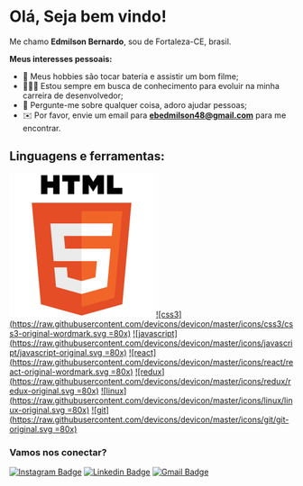 # Olá, Seja bem vindo!

Me chamo **Edmilson Bernardo**, sou de Fortaleza-CE, brasil.

**Meus interesses pessoais:**

* 🥁 Meus hobbies são tocar bateria e assistir um bom filme;
* 👨🏼‍💻 Estou sempre em busca de conhecimento para evoluir na minha carreira de desenvolvedor;
* 📝 Pergunte-me sobre qualquer coisa, adoro ajudar pessoas;
* ✉️ Por favor, envie um email para **[ebedmilson48@gmail.com](mailto:ebedmilson48@gmail.com)** para me encontrar.

## Linguagens e ferramentas:


[![html5](https://raw.githubusercontent.com/devicons/devicon/master/icons/html5/html5-original-wordmark.svg)](https://raw.githubusercontent.com/devicons/devicon/master/icons/html5/html5-original-wordmark.svg=80x)
[![css3](https://raw.githubusercontent.com/devicons/devicon/master/icons/css3/css3-original-wordmark.svg =80x)](https://raw.githubusercontent.com/devicons/devicon/master/icons/css3/css3-original-wordmark.svg) 
[![javascript](https://raw.githubusercontent.com/devicons/devicon/master/icons/javascript/javascript-original.svg =80x)](https://raw.githubusercontent.com/devicons/devicon/master/icons/javascript/javascript-original.svg)
[![react](https://raw.githubusercontent.com/devicons/devicon/master/icons/react/react-original-wordmark.svg =80x)](https://raw.githubusercontent.com/devicons/devicon/master/icons/react/react-original-wordmark.svg)
[![redux](https://raw.githubusercontent.com/devicons/devicon/master/icons/redux/redux-original.svg =80x)](https://raw.githubusercontent.com/devicons/devicon/master/icons/redux/redux-original.svg)
[![linux](https://raw.githubusercontent.com/devicons/devicon/master/icons/linux/linux-original.svg =80x)](https://raw.githubusercontent.com/devicons/devicon/master/icons/linux/linux-original.svg)
[![git](https://raw.githubusercontent.com/devicons/devicon/master/icons/git/git-original.svg =80x)](https://raw.githubusercontent.com/devicons/devicon/master/icons/git/git-original.svg)


### Vamos nos conectar?

[![Instagram Badge](https://img.shields.io/badge/-@edmilsonnt-6633cc?style=flat-square&labelColor=6633cc&logo=instagram&logoColor=white&link=https://www.instagram.com/edmilsonnt/)](https://www.instagram.com/edmilsonnt/) 
[![Linkedin Badge](https://img.shields.io/badge/-Edmilson%20Bernardo-6633cc?style=flat-square&logo=Linkedin&logoColor=white&link=https://www.linkedin.com/in/edmilsonbernardont/)](https://www.linkedin.com/in/edmilsonbernardont/) 
[![Gmail Badge](https://img.shields.io/badge/-ebedmilson48@gmail.com-6633cc?style=flat-square&logo=Gmail&logoColor=white&link=mailto:ebedmilson48@gmail.com)](mailto:ebedmilson48@gmail.com)
